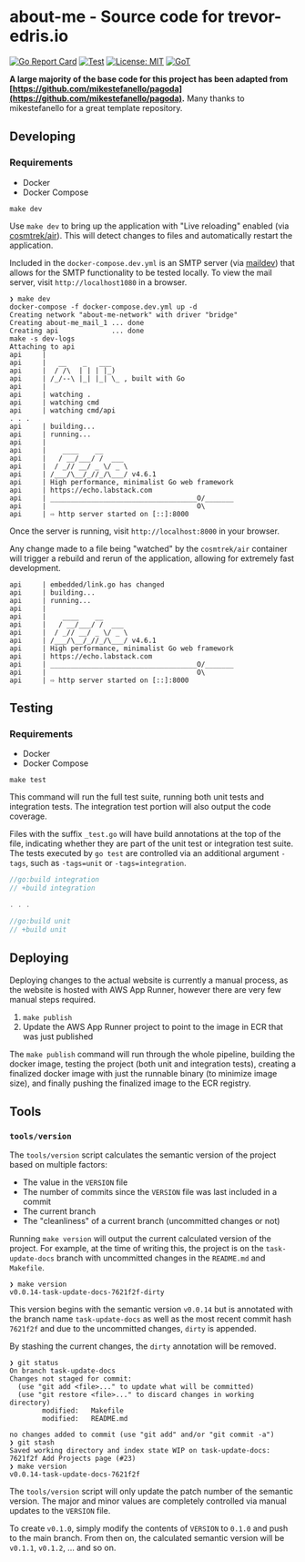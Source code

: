 # about-me - Source code for trevor-edris.io

[![Go Report Card](https://goreportcard.com/badge/github.com/TrevorEdris/about-me)](https://goreportcard.com/report/github.com/TrevorEdris/about-me)
[![Test](https://github.com/TrevorEdris/about-me/actions/workflows/test.yml/badge.svg)](https://github.com/TrevorEdris/about-me/actions/workflows/test.yml)
[![License: MIT](https://img.shields.io/badge/License-MIT-yellow.svg)](https://opensource.org/licenses/MIT)
[![GoT](https://img.shields.io/badge/Made%20with-Go-1f425f.svg)](https://go.dev)

**A large majority of the base code for this project has been adapted from [https://github.com/mikestefanello/pagoda](https://github.com/mikestefanello/pagoda).** Many thanks to mikestefanello for a great template repository.

## Developing

### Requirements

* Docker
* Docker Compose

`make dev`

Use `make dev` to bring up the application with "Live reloading" enabled (via [cosmtrek/air](https://github.com/cosmtrek/air)). This will detect changes to files and automatically restart the application.

Included in the `docker-compose.dev.yml` is an SMTP server (via [maildev](https://github.com/maildev/maildev)) that allows for the SMTP functionality to be tested locally. To view the mail server, visit `http://localhost1080` in a browser.


```shell
❯ make dev
docker-compose -f docker-compose.dev.yml up -d
Creating network "about-me-network" with driver "bridge"
Creating about-me_mail_1 ... done
Creating api             ... done
make -s dev-logs
Attaching to api
api     |
api     |   __    _   ___
api     |  / /\  | | | |_)
api     | /_/--\ |_| |_| \_ , built with Go
api     |
api     | watching .
api     | watching cmd
api     | watching cmd/api
. . .
api     | building...
api     | running...
api     |
api     |    ____    __
api     |   / __/___/ /  ___
api     |  / _// __/ _ \/ _ \
api     | /___/\__/_//_/\___/ v4.6.1
api     | High performance, minimalist Go web framework
api     | https://echo.labstack.com
api     | ____________________________________O/_______
api     |                                     O\
api     | ⇨ http server started on [::]:8000
```

Once the server is running, visit `http://localhost:8000` in your browser.

Any change made to a file being "watched" by the `cosmtrek/air` container will trigger a rebuild and
rerun of the application, allowing for extremely fast development.

```shell
api     | embedded/link.go has changed
api     | building...
api     | running...
api     |
api     |    ____    __
api     |   / __/___/ /  ___
api     |  / _// __/ _ \/ _ \
api     | /___/\__/_//_/\___/ v4.6.1
api     | High performance, minimalist Go web framework
api     | https://echo.labstack.com
api     | ____________________________________O/_______
api     |                                     O\
api     | ⇨ http server started on [::]:8000
```

## Testing

### Requirements

* Docker
* Docker Compose

`make test`

This command will run the full test suite, running both unit tests and integration tests. The integration test
portion will also output the code coverage.

Files with the suffix `_test.go` will have build annotations at the top of the file, indicating whether they are
part of the unit test or integration test suite. The tests executed by `go test` are controlled via an additional
argument `-tags`, such as `-tags=unit` or `-tags=integration`.

```go
//go:build integration
// +build integration

. . .

//go:build unit
// +build unit
```

## Deploying

Deploying changes to the actual website is currently a manual process, as the website is hosted with AWS App Runner, however there are very few manual steps required.

1. `make publish`
2. Update the AWS App Runner project to point to the image in ECR that was just published

The `make publish` command will run through the whole pipeline, building the docker image, testing the project
(both unit and integration tests), creating a finalized docker image with just the runnable binary (to minimize
image size), and finally pushing the finalized image to the ECR registry.

## Tools

### `tools/version`

The `tools/version` script calculates the semantic version of the project based on multiple factors:

* The value in the `VERSION` file
* The number of commits since the `VERSION` file was last included in a commit
* The current branch
* The "cleanliness" of a current branch (uncommitted changes or not)

Running `make version` will output the current calculated version of the project. For example,
at the time of writing this, the project is on the `task-update-docs` branch with uncommitted changes
in the `README.md` and `Makefile`.

```shell
❯ make version
v0.0.14-task-update-docs-7621f2f-dirty
```

This version begins with the semantic version `v0.0.14` but is annotated with the branch name
`task-update-docs` as well as the most recent commit hash `7621f2f` and due to the uncommitted changes,
`dirty` is appended.

By stashing the current changes, the `dirty` annotation will be removed.

```shell
❯ git status
On branch task-update-docs
Changes not staged for commit:
  (use "git add <file>..." to update what will be committed)
  (use "git restore <file>..." to discard changes in working directory)
        modified:   Makefile
        modified:   README.md

no changes added to commit (use "git add" and/or "git commit -a")
❯ git stash
Saved working directory and index state WIP on task-update-docs: 7621f2f Add Projects page (#23)
❯ make version
v0.0.14-task-update-docs-7621f2f
```

The `tools/version` script will only update the patch number of the semantic version. The major and minor
values are completely controlled via manual updates to the `VERSION` file.

To create `v0.1.0`, simply modify the contents of `VERSION` to `0.1.0` and push to the main branch. From
then on, the calculated semantic version will be `v0.1.1`, `v0.1.2`, ... and so on.
